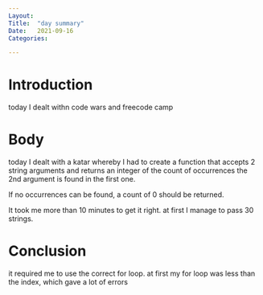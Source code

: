 ```yaml
---
Layout:
Title:	"day summary"
Date:	2021-09-16
Categories:

---
```


# Introduction
 today I dealt withn code wars and freecode camp

# Body

today I dealt with  a katar whereby I had to create a function that accepts 2 string arguments and returns an integer of the count of occurrences the 2nd argument is found in the first one.

If no occurrences can be found, a count of 0 should be returned.

It took me more than 10 minutes to get it right.
at first I manage to pass 30 strings.

# Conclusion

it required me to use the correct for loop. 
at first my for loop was less than the index, which gave a lot of errors